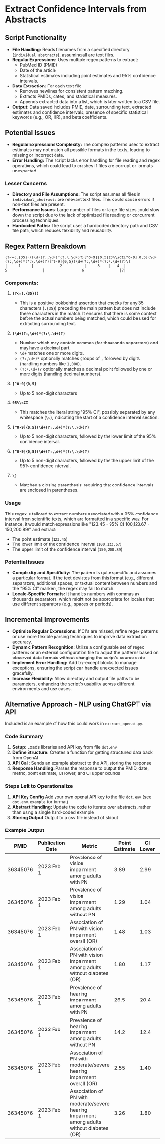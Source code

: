 # Extract Confidence Intervals from Abstracts

## Script Functionality
- **File Handling:** Reads filenames from a specified directory (`individual_abstracts`), assuming all are text files.
- **Regular Expressions:** Uses multiple regex patterns to extract:
  - PubMed ID (PMID)
  - Date of the article
  - Statistical estimates including point estimates and 95% confidence intervals.
- **Data Extraction:** For each text file:
  - Removes newlines for consistent pattern matching.
  - Extracts PMIDs, dates, and statistical measures.
  - Appends extracted data into a list, which is later written to a CSV file.
- **Output:** Data saved includes PMID, date, surrounding text, extracted estimates and confidence intervals, presence of specific statistical keywords (e.g., OR, HR), and beta coefficients.

## Potential Issues
- **Regular Expressions Complexity:** The complex patterns used to extract estimates may not match all possible formats in the texts, leading to missing or incorrect data.
- **Error Handling:** The script lacks error handling for file reading and regex operations, which could lead to crashes if files are corrupt or formats unexpected.

### Lesser Concerns
- **Directory and File Assumptions:** The script assumes all files in `individual_abstracts` are relevant text files. This could cause errors if non-text files are present.
- **Performance Issues:** Large number of files or large file sizes could slow down the script due to the lack of optimized file reading or concurrent processing techniques.
- **Hardcoded Paths:** The script uses a hardcoded directory path and CSV file path, which reduces flexibility and reusability.

## Regex Pattern Breakdown

```
(?<=(.{35}))(\d+(?:,\d+)*(?:\.\d+)?)[^0-9]{0,5}95%\sCI[^0-9]{0,5}(\d+(?:,\d+)*(?:\.\d+)?)[^0-9]{0,5}(\d+(?:,\d+)*(?:\.\d+)?)\)
|     1     |            2          |     3    |   4  |                 5                |                 6                |7|

```

### Components:
1. **`(?<=(.{35}))`**
   - This is a positive lookbehind assertion that checks for any 35 characters (`.{35}`) preceding the main pattern but does not include these characters in the match. It ensures that there is some context before the actual numbers being matched, which could be used for extracting surrounding text.

2. **`(\d+(?:,\d+)*(?:\.\d+)?)`**
   - Number which may contain commas (for thousands separators) and may have a decimal part.
   - `\d+` matches one or more digits.
   - `(?:,\d+)*` optionally matches groups of `,` followed by digits (handling numbers like `1,000`).
   - `(?:\.\d+)?` optionally matches a decimal point followed by one or more digits (handling decimal numbers).

3. **`[^0-9]{0,5}`**
   - Up to 5 non-digit characters

4. **`95%\sCI`**
   - This matches the literal string "95% CI", possibly separated by any whitespace (`\s`), indicating the start of a confidence interval section.

5. **`[^0-9]{0,5}(\d+(?:,\d+)*(?:\.\d+)?)`**
   - Up to 5 non-digit characters, followed by the lower limit of the 95% confidence interval.

6. **`[^0-9]{0,5}(\d+(?:,\d+)*(?:\.\d+)?)`**
   - Up to 5 non-digit characters, followed by the the upper limit of the 95% confidence interval.

7. **`\)`**
   - Matches a closing parenthesis, requiring that confidence intervals are enclosed in parentheses.

### Usage
This regex is tailored to extract numbers associated with a 95% confidence interval from scientific texts, which are formatted in a specific way. For instance, it would match expressions like "123.45 - 95% CI 100,123.67 - 150,200.89)" and extract:
- The point estimate (`123.45`)
- The lower limit of the confidence interval (`100,123.67`)
- The upper limit of the confidence interval (`150,200.89`)

### Potential Issues
- **Complexity and Specificity:** The pattern is quite specific and assumes a particular format. If the text deviates from this format (e.g., different separators, additional spaces, or textual content between numbers and the "95% CI" marker), the regex may fail to match.
- **Locale-Specific Formats:** It handles numbers with commas as thousands separators, which might not be appropriate for locales that use different separators (e.g., spaces or periods).


## Incremental Improvements
- **Optimize Regular Expressions:** If CI's are missed, refine regex patterns or use more flexible parsing techniques to improve data extraction accuracy.
- **Dynamic Pattern Recognition**: Utilize a configurable set of regex patterns or an external configuration file to adjust the patterns based on observed data formats without changing the script's source code
- **Implement Error Handling:** Add try-except blocks to manage exceptions, ensuring the script can handle unexpected issues gracefully.
- **Increase Flexibility:** Allow directory and output file paths to be parameters, enhancing the script's usability across different environments and use cases.

## Alternative Approach - NLP using ChatGPT via API
Included is an example of how this could work in `extract_openai.py`.

### Code Summary
1. **Setup:** Loads libraries and API key from file `dot.env`
2. **Define Structure:** Creates a function for getting structured data back from OpenAI
3. **API Call:** Sends an example abstract to the API, storing the response
4. **Response Handling:** Parses the response to output the PMID, date, metric, point estimate, CI lower, and CI upper bounds

### Steps Left to Operationalize
1. **API Key Config** Add your own openai API key to the file `dot.env` (see `dot.env.example` for format)
2. **Abstract Handling:** Update the code to iterate over abstracts, rather than using a single hard-coded example
3. **Storing Output** Output to a csv file instead of stdout

### Example Output

| PMID     | Publication Date | Metric                                                                    | Point Estimate | CI Lower | CI Upper |
|----------|------------------|---------------------------------------------------------------------------|----------------|----------|----------|
| 36345076 | 2023 Feb 1       | Prevalence of vision impairment among adults with PN                      | 3.89           | 2.99     | 5.05     |
| 36345076 | 2023 Feb 1       | Prevalence of vision impairment among adults without PN                   | 1.29           | 1.04     | 1.60     |
| 36345076 | 2023 Feb 1       | Association of PN with vision impairment overall (OR)                     | 1.48           | 1.03     | 2.13     |
| 36345076 | 2023 Feb 1       | Association of PN with vision impairment among adults without diabetes (OR)| 1.80           | 1.17     | 2.77     |
| 36345076 | 2023 Feb 1       | Prevalence of hearing impairment among adults with PN                     | 26.5           | 20.4     | 33.7     |
| 36345076 | 2023 Feb 1       | Prevalence of hearing impairment among adults without PN                  | 14.2           | 12.4     | 16.3     |
| 36345076 | 2023 Feb 1       | Association of PN with moderate/severe hearing impairment overall (OR)    | 2.55           | 1.40     | 4.64     |
| 36345076 | 2023 Feb 1       | Association of PN with moderate/severe hearing impairment among adults without diabetes (OR) | 3.26   | 1.80     | 5.91     |
